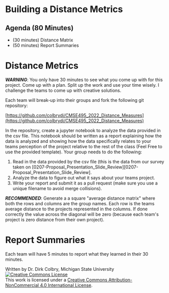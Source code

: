 # Building a Distance Metrics


## Agenda (80 Minutes)

- (30 minutes) Distance Matrix
- (50 minutes) Report Summaries


# Distance Metrics

**_WARNING_**: You only have 30 minutes to see what you come up with for this project.  Come up with a plan. Split up the work and use your time wisely.  I challenge the teams to come up with creative solutions.

Each team will break-up into their groups and fork the following git repository:

[https://github.com/colbrydi/CMSE495_2022_Distance_Measures](https://github.com/colbrydi/CMSE495_2022_Distance_Measures)

In the repository, create a jupyter notebook to analyze the data provided in the csv file.  This notebook should be written as a report explaining how the data is analyzed and showing how the data specifically relates to your teams perception of the project relative to the rest of the class (Feel Free to use the provided template).  Your group needs to do the following:

1. Read in the data provided by the csv file (this is the data from our survey taken on [0207-Proposal_Presentation_Slide_Review][0207-Proposal_Presentation_Slide_Review].
2. Analyze the data to figure out what it says about your teams project.
3. Write your report and submit it as a pull request (make sure you use a unique filename to avoid merge collisions). 


**_RECOMMENDED_**: Generate a a square "average distance matrix" where both the rows and columns are the group names.  Each row is the teams average distance to the projects represented in the columns. If done correctly the value across the diagonal will be zero (because each team's project is zero distance from their own project). 


# Report Summaries

Each team will have 5 minutes to report what they learned in their 30 minutes.  


Written by Dr. Dirk Colbry, Michigan State University
<a rel="license" href="http://creativecommons.org/licenses/by-nc/4.0/"><img alt="Creative Commons License" style="border-width:0" src="https://i.creativecommons.org/l/by-nc/4.0/88x31.png" /></a><br />This work is licensed under a <a rel="license" href="http://creativecommons.org/licenses/by-nc/4.0/">Creative Commons Attribution-NonCommercial 4.0 International License</a>.
